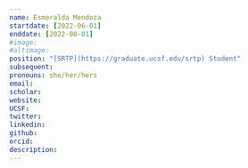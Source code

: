 ```yaml
---
name: Esmeralda Mendoza
startdate: [2022-06-01]
enddate: [2022-08-01]
#image:
#altimage:
position: "[SRTP](https://graduate.ucsf.edu/srtp) Student"
subsequent:
pronouns: she/her/hers
email:
scholar:
website:
UCSF:
twitter:
linkedin:
github:
orcid:
description:
---
```

